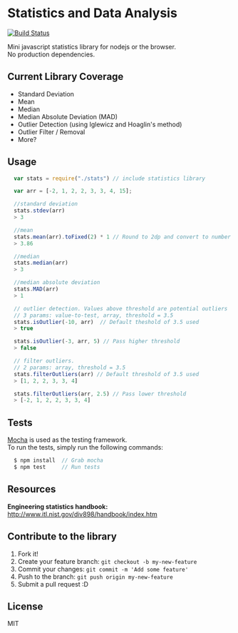 # Statistics and Data Analysis

[![Build Status](https://travis-ci.org/alyssaq/stats-analysis.png?branch=master)](https://travis-ci.org/alyssaq/stats-analysis)

Mini javascript statistics library for nodejs or the browser.   
No production dependencies.   

## Current Library Coverage

 - Standard Deviation
 - Mean
 - Median
 - Median Absolute Deviation (MAD)
 - Outlier Detection (using Iglewicz and Hoaglin's method)
 - Outlier Filter / Removal
 - More?

## Usage

```js
  var stats = require("./stats") // include statistics library
```

```js
  var arr = [-2, 1, 2, 2, 3, 3, 4, 15];

  //standard deviation
  stats.stdev(arr)
  > 3

  //mean
  stats.mean(arr).toFixed(2) * 1 // Round to 2dp and convert to number
  > 3.86

  //median
  stats.median(arr)
  > 3

  //median absolute deviation
  stats.MAD(arr)
  > 1

  // outlier detection. Values above threshold are potential outliers 
  // 3 params: value-to-test, array, threshold = 3.5
  stats.isOutlier(-10, arr)  // Default theshold of 3.5 used
  > true

  stats.isOutlier(-3, arr, 5) // Pass higher threshold
  > false

  // filter outliers.  
  // 2 params: array, threshold = 3.5
  stats.filterOutliers(arr) // Default threshold of 3.5 used
  > [1, 2, 2, 3, 3, 4] 

  stats.filterOutliers(arr, 2.5) // Pass lower threshold
  > [-2, 1, 2, 2, 3, 3, 4] 
```

## Tests

[Mocha](http://visionmedia.github.io/mocha/) is used as the testing framework.      
To run the tests, simply run the following commands:

```js
  $ npm install  // Grab mocha
  $ npm test     // Run tests
```

## Resources

**Engineering statistics handbook:**   
http://www.itl.nist.gov/div898/handbook/index.htm

## Contribute to the library
1. Fork it!
2. Create your feature branch: `git checkout -b my-new-feature`
3. Commit your changes: `git commit -m 'Add some feature'`
4. Push to the branch: `git push origin my-new-feature`
5. Submit a pull request :D

## License
MIT
